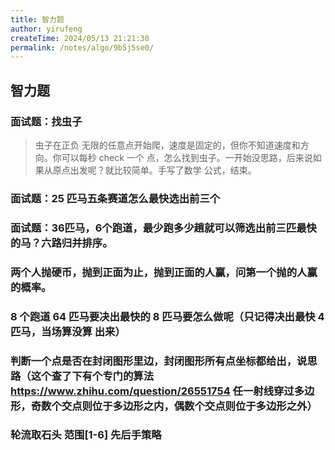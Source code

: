 ```yaml
---
title: 智力题
author: yirufeng
createTime: 2024/05/13 21:21:30
permalink: /notes/algo/9b5j5se0/
---
```




## 智力题

### 面试题：找虫子
> 虫子在正负 无限的任意点开始爬，速度是固定的，但你不知道速度和方向。你可以每秒 check 一个 点，怎么找到虫子。一开始没思路，后来说如果从原点出发呢？就比较简单。手写了数学 公式，结束。


### 面试题：25 匹马五条赛道怎么最快选出前三个
### 面试题：36匹马，6个跑道，最少跑多少趟就可以筛选出前三匹最快的马？六路归并排序。
### 两个人抛硬币，抛到正面为止，抛到正面的人赢，问第一个抛的人赢的概率。
### 8 个跑道 64 匹马要决出最快的 8 匹马要怎么做呢（只记得决出最快 4 匹马，当场算没算 出来）

### 判断一个点是否在封闭图形里边，封闭图形所有点坐标都给出，说思路（这个查了下有个专门的算法 https://www.zhihu.com/question/26551754 任一射线穿过多边形，奇数个交点则位于多边形之内，偶数个交点则位于多边形之外）

### 轮流取石头 范围[1-6] 先后手策略
